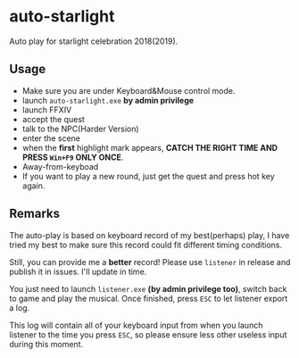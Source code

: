 # auto-starlight
Auto play for starlight celebration 2018(2019).

## Usage

* Make sure you are under Keyboard&Mouse control mode.
* launch `auto-starlight.exe` **by admin privilege**
* launch FFXIV
* accept the quest
* talk to the NPC(Harder Version)
* enter the scene
* when the **first** highlight mark appears, **CATCH THE RIGHT TIME AND PRESS `Win+F9` ONLY ONCE**.
* Away-from-keyboad
* If you want to play a new round, just get the quest and press hot key again.

##  Remarks

The auto-play is based on keyboard record of my best(perhaps) play, I have tried my best to make sure this record could fit different timing conditions.

Still, you can provide me a **better** record! Please use `listener` in release and publish it in issues. I'll update in time.

You just need to launch `listener.exe` **(by admin privilege too)**, switch back to game and play the musical. Once finished, press `ESC` to let listener export a log.

This log will contain all of your keyboard input from when you launch listener to the time you press `ESC`, so please ensure less other useless input during this moment.
 
